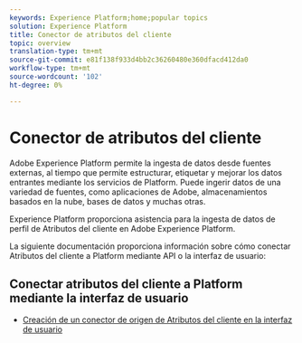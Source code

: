 ```yaml
---
keywords: Experience Platform;home;popular topics
solution: Experience Platform
title: Conector de atributos del cliente
topic: overview
translation-type: tm+mt
source-git-commit: e81f138f933d4bb2c36260480e360dfacd412da0
workflow-type: tm+mt
source-wordcount: '102'
ht-degree: 0%

---
```



# Conector de atributos del cliente

Adobe Experience Platform permite la ingesta de datos desde fuentes externas, al tiempo que permite estructurar, etiquetar y mejorar los datos entrantes mediante los servicios de Platform. Puede ingerir datos de una variedad de fuentes, como aplicaciones de Adobe, almacenamientos basados en la nube, bases de datos y muchas otras.

Experience Platform proporciona asistencia para la ingesta de datos de perfil de Atributos del cliente en Adobe Experience Platform.

La siguiente documentación proporciona información sobre cómo conectar Atributos del cliente a Platform mediante API o la interfaz de usuario:

## Conectar atributos del cliente a Platform mediante la interfaz de usuario

- [Creación de un conector de origen de Atributos del cliente en la interfaz de usuario](../../tutorials/ui/create/adobe-applications/customer-attributes.md)
